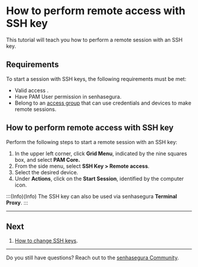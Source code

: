 # How to perform remote access with SSH key

This tutorial will teach you how to perform a remote session with an SSH key.

## Requirements

To start a session with SSH keys, the following requirements must be met:

- Valid access .
- Have PAM User permission in senhasegura.
- Belong to an [access group](/v3-32/docs/en/user-management-access-groups) that can use credentials and devices to make remote sessions.

## How to perform remote access with SSH key

Perform the following steps to start a remote session with an SSH key:

1. In the upper left corner, click **Grid Menu**, indicated by the nine squares box, and select **PAM Core.**
2. From the side menu, select **SSH Key > Remote access**.
3. Select the desired device.
4. Under **Actions**, click on the **Start Session**, identified by the computer icon.

:::(Info)(Info)
The SSH key can also be used via senhasegura **Terminal Proxy**.
:::
***
## Next

1. [How to change SSH keys](/v3-32/docs/executions-how-to-change-ssh-keys).

***

Do you still have questions? Reach out to the [senhasegura Community](https://community.senhasegura.io/).
